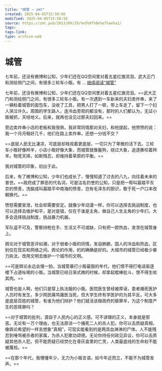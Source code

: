```yaml
---
title: "城管 – zmt"
created: 2025-04-05T15:50:56
modified: 2025-04-05T15:50:56
source: https://zmt.pub/2013/09/29/%e5%9f%8e%e7%ae%a1/
tags:
tags-link:
type: archive-web
---
```


# 城管

 七年前，还没有微博和公知，少年们还在QQ空间里对着五星红旗流泪。武大正门和测绘侧门之间，有很多三轮车小贩。有 … [继续阅读“城管”](https://zmt.pub/2013/09/29/%e5%9f%8e%e7%ae%a1/)

 七年前，还没有微博和公知，少年们还在QQ空间里对着五星红旗流泪。==武大正门和测绘侧门之间，有很多三轮车小贩。有一次遇到一车新来的夫妇卖炸串，来了一辆标着城管的面包车，没收了工具，把男人打了一顿，带上车走了，留下一个妇人哭泣许久。周围的学生路人，连冷血旁观的都没有，那时的人们都认为，无证小贩被抓，天经地义。后来，就再也没见过那夫妇回来。==

 旁边卖炸串小店的老板和我很熟，我非常同情那对夫妇，和他提起，他愤愤的说：我一个月月租好几千，他们在路上卖炸串，还想一分钱不交？

 ==底层人民无比凄凉，可底层却贱视着更底层，一切只为了卑微的活下去。三轮车小贩好像羚羊，小店小贩好像大象，而城管就像鬣狗，绕过大象，追逐撕咬着羚羊。物竞天择，如斯残忍，却维持着草原的平衡。==

 我对城管的印象，初出于此。

 后来，有了微博和公知，少年们也成长了，慢慢知道了过去的八九，向往着未来的普世。==政府成了罪恶的代名词，可是沽名钓誉的公知，只是把一帮叫嚣踏平东京的愤青，洗脑成叫嚣踏平中南海的愤青，岂有毛泽东的胆识，敢于死一户口本改朝换代。==

 愤怒需要宣泄，社会却需要安定。就像少年动漫一样，你可以选择去挑战制度，也可以选择去维护和平，是对是错，仅在于谁是主角，做自己人生主角的少年们，大多会选择挑战制度，挑战暴力机器。

 军队遥不可及，警察持枪在手、生活又不可或缺，只有把一腔热血，发泄在城管身上。

 舆论对于城管恶评如潮，对于弱者小贩的同情，发自肺腑。国人的冷血和热血，区别仅在现实和网络之间。舆论的作用，的的确确是好的。大城市的城管已经极少暴力执法，改用文明去维护一个城市的文明。

 ==可是舆论永远会慢一拍，当城管暴打小贩最狠的年代，他们恨不得打电话驱逐楼下占道吆喝的小贩。当城管已经日渐式微的时候，却拿起棍棒批斗，恨不得生啖其肉。==

 城管也是人啊，他们只是穿上执法服的小贩。医院医生曾经被厚诬，患者捅死医护人员时有发生，多少网民痛骂庸医当死，但大学生终有学医护的为其平反。可大多是底层百姓的城管，有谁为他们辩护？他们就活该做政府的替罪羊，为这个制度产生的恶赎罪吗？

 ==对于城管的批判，源自于人民内心的正义感。可不讲理的正义，本身就是邪恶。无论有一万个理由，也无法原谅一个捅死二人的杀人犯。你可以去质疑真相，像舆论希望的一样去想象“真相”，可现实能看到的是两具血淋淋的尸体。人不能残忍到唾骂被杀者的家属，为杀人犯歌功颂德。无论你持任何政见异议，你可以去质疑其他杀人犯，但不能质疑已经焚化在骨灰盒里的亡灵，人类最底线的生命权不能被蔑视。==

 ==在那个年代，我懵懂年少，无力为小贩言语，如今年近而立，不能不为城管发声。==
